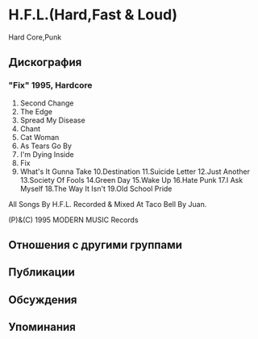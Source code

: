 # H.F.L.(Hard,Fast & Loud)

Hard Core,Punk

## Дискография

### "Fix" 1995, Hardcore

1. Second Change
2. The Edge
3. Spread My Disease
4. Chant
5. Cat Woman
6. As Tears Go By
7. I'm Dying Inside
8. Fix
9. What's It Gunna Take
10.Destination
11.Suicide Letter
12.Just Another
13.Society Of Fools
14.Green Day
15.Wake Up
16.Hate Punk
17.I Ask Myself
18.The Way It Isn't
19.Old School Pride

All Songs By H.F.L.
Recorded & Mixed At Taco Bell By Juan.

(P)&(C) 1995 MODERN MUSIC Records


## Отношения с другими группами


## Публикации


## Обсуждения


## Упоминания

